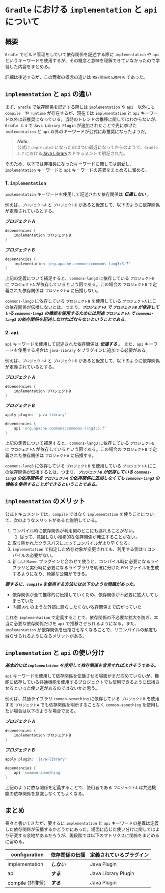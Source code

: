 # `Gradle` における `implementation` と `api` について

## 概要

`Gradle` でビルド管理をしていて依存関係を記述する際に `implementation` や `api` というキーワードを使用するが、その概念と意味を理解できていなかったので学習した内容をまとめる。

詳細は後述するが、この両者の概念の違いは `依存関係の伝播可否` であった。

## `implementation` と `api` の違い

まず、`Gradle` で依存関係を記述する際には `implementation` や `api`　以外にも `compile`　や `runtime` が存在するが、現在では `implementation` と `api` キーワード以外は非推奨になっている。当時のトレンドの推移に関してはわからないが、`Gradle 3.4` で `Java Library Plugin` が追加されたことで先に挙げた `implementation` と `api` 以外のキーワードが公式に非推奨になったようだ。

> **_Note:_**</br>
> 公式に `deprecated` になったのはつい最近になってからのようで、`Gradle 4.7` における[Java Library](https://docs.gradle.org/4.7/userguide/java_plugin.html#sec:java_plugin_and_dependency_management)のドキュメントで明記された。

そのため、以下では非推奨になったキーワードに関しては割愛し、`implementation` キーワードと `api` キーワードの差異をまとめるに留める。

### 1. `implementation`

`implementation` キーワードを使用して記述された依存関係は **_伝播しない_** 。

例えば、`プロジェクトA` と `プロジェクトB` があると仮定して、以下のように依存関係が定義されているとする。

**_プロジェクト A_**

```groovy
dependencies {
    implementation プロジェクトB
}
```

**_プロジェクト B_**

```groovy
dependencies {
    implementation 'org.apache.commons:commons-lang3:3.7'
}
```

上記の定義について補足すると、`commons-lang3` に依存している `プロジェクトB` に `プロジェクトA` が依存しているという図である。この場合の `プロジェクトB` で定義された依存関係は `プロジェクトA` に伝播しない。

`commons-lang3` に依存している `プロジェクトB` を使用している `プロジェクトA` にこの依存関係が伝播しないとは、つまり、**_`プロジェクトA` で `プロジェクトB` が依存している `commons-lang3` の機能を使用するためには別途 `プロジェクトA` で `commons-lang3` の依存関係を記述しなければならないということである。_**

### 2. `api`

`api` キーワードを使用して記述された依存関係は **_伝播する_** 。
また、`api` キーワードを使用する場合は `java-library` をプラグインに追加する必要がある。

例えば、`プロジェクトA` と `プロジェクトB` があると仮定して、以下のように依存関係が定義されているとする。

**_プロジェクト A_**

```groovy
dependencies {
    implementation プロジェクトB
}
```

**_プロジェクト B_**

```groovy
apply plugin: 'java-library'

dependencies {
    api 'org.apache.commons:commons-lang3:3.7'
}
```

上記の定義について補足すると、`commons-lang3` に依存している `プロジェクトB` に `プロジェクトA` が依存しているという図である。この場合の `プロジェクトB` で定義された依存関係は `プロジェクトA` に伝播する。

`commons-lang3` に依存している `プロジェクトB` を使用している `プロジェクトA` にこの依存関係が伝播するとは、つまり、**_`プロジェクトB` が依存している `commons-lang3` の依存関係を `プロジェクトA` の依存関係に追加しなくても `commons-lang3` の機能を使用することができるということである。_**

## `implementation` のメリット

公式ドキュメントでは、`compile` ではなく `implementation` を使うことについて、次のようなメリットがあると説明している。

1. コンパイル時に依存関係が利用側のどこにも漏れることがない。
   1. 従って、意図しない推移的な依存関係が発生することがない。
2. 取り除かれたクラスパスによってコンパイルがより早くなる。
3. `implementation` で指定した依存対象が変更されても、利用する側はリコンパイルの必要がない。
4. 新しい `Maven` プラグインと合わせて使うと、コンパイル時に必要になるライブラリと実行時に必要になるライブラリを明確に分けた `POM` ファイルを生成するようになり、綺麗な公開ができる。

**_要するに、`compile` を使用する方法には以下のような問題があった。_**

- 依存関係が全て推移的に伝播していくため、依存関係が不必要に拡大してしまっていた
- 内部 `API` のような外部に漏らしたくない依存関係まで広がっていた

これを `implementation` で定義することで、依存関係の不必要な拡大を防ぎ、本当に必要な依存関係だけを `api` で推移させられるようになる。また、`implementation` が依存関係を伝播させなくなることで、リコンパイルの頻度も減らせられるようになるメリットがある。

## `implementation` と `api` の使い分け

**_基本的には `implementation` を使用して依存関係を宣言すればよさそうである。_**

`api` キーワードを使用して依存関係を伝播させる場面がまだ掴めていないが、機能に依存している共通機能を使用するプロジェクトでも使用できるように伝播させるといった使い道があるのではないかと思う。

例えば、共通ライブラリ `common-something` に依存している `プロジェクトB` を使用する `プロジェクトA` でも依存関係を明示することなく `common-something` を使用したい場合は以下のような場合である。

**_プロジェクト A_**

```groovy
dependencies {
    implementation プロジェクトB
}
```

**_プロジェクト B_**

```groovy
apply plugin: 'java-library'

dependencies {
    api 'common-something'
}
```

上記のように依存関係を定義することで、使用者である `プロジェクトA` は共通機能の依存関係を意識しなくてもよくなる。

## まとめ

長々と書いてきたが、要するに `implementation` と `api` キーワードの差異は定義した依存関係が伝播するかどうかにあった。場面に応じた使い分けに関してはより研究する余地があるだろうが、現段階では以下のマトリクスに関係をまとめるに留める。

|  configuration   | 依存関係の伝播 | 定義されているプラグイン |
| ---------------- | -------------- | ------------------------ |
| implementation   | **_しない_**   | Java Plugin              |
| api              | **_する_**     | Java Library Plugin      |
| compile (非推奨) | **_する_**     | Java Plugin              |
